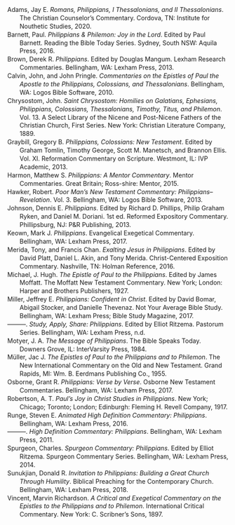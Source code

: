 <div class="csl-bib-body" style="line-height: 1.35; margin-left: 2em; text-indent:-2em;">
  <div class="csl-entry">Adams, Jay E. <i>Romans, Philippians, I Thessalonians, and II Thessalonians</i>. The Christian Counselor’s Commentary. Cordova, TN: Institute for Nouthetic Studies, 2020.</div>
  <span class="Z3988" title="url_ver=Z39.88-2004&amp;ctx_ver=Z39.88-2004&amp;rfr_id=info%3Asid%2Fzotero.org%3A2&amp;rft_val_fmt=info%3Aofi%2Ffmt%3Akev%3Amtx%3Abook&amp;rft.genre=book&amp;rft.btitle=Romans%2C%20Philippians%2C%20I%20Thessalonians%2C%20and%20II%20Thessalonians&amp;rft.place=Cordova%2C%20TN&amp;rft.publisher=Institute%20for%20Nouthetic%20Studies&amp;rft.series=The%20Christian%20Counselor%E2%80%99s%20Commentary&amp;rft.aufirst=Jay%20E.&amp;rft.aulast=Adams&amp;rft.au=Jay%20E.%20Adams&amp;rft.date=2020"></span>
  <div class="csl-entry">Barnett, Paul. <i>Philippians &amp; Philemon: Joy in the Lord</i>. Edited by Paul Barnett. Reading the Bible Today Series. Sydney, South NSW: Aquila Press, 2016.</div>
  <span class="Z3988" title="url_ver=Z39.88-2004&amp;ctx_ver=Z39.88-2004&amp;rfr_id=info%3Asid%2Fzotero.org%3A2&amp;rft_val_fmt=info%3Aofi%2Ffmt%3Akev%3Amtx%3Abook&amp;rft.genre=book&amp;rft.btitle=Philippians%20%26%20Philemon%3A%20Joy%20in%20the%20Lord&amp;rft.place=Sydney%2C%20South%20NSW&amp;rft.publisher=Aquila%20Press&amp;rft.series=Reading%20the%20Bible%20Today%20Series&amp;rft.aufirst=Paul&amp;rft.aulast=Barnett&amp;rft.au=Paul%20Barnett&amp;rft.au=Paul%20Barnett&amp;rft.date=2016"></span>
  <div class="csl-entry">Brown, Derek R. <i>Philippians</i>. Edited by Douglas Mangum. Lexham Research Commentaries. Bellingham, WA: Lexham Press, 2013.</div>
  <span class="Z3988" title="url_ver=Z39.88-2004&amp;ctx_ver=Z39.88-2004&amp;rfr_id=info%3Asid%2Fzotero.org%3A2&amp;rft_val_fmt=info%3Aofi%2Ffmt%3Akev%3Amtx%3Abook&amp;rft.genre=book&amp;rft.btitle=Philippians&amp;rft.place=Bellingham%2C%20WA&amp;rft.publisher=Lexham%20Press&amp;rft.series=Lexham%20Research%20Commentaries&amp;rft.aufirst=Derek%20R.&amp;rft.aulast=Brown&amp;rft.au=Derek%20R.%20Brown&amp;rft.au=Douglas%20Mangum&amp;rft.date=2013"></span>
  <div class="csl-entry">Calvin, John, and John Pringle. <i>Commentaries on the Epistles of Paul the Apostle to the Philippians, Colossians, and Thessalonians</i>. Bellingham, WA: Logos Bible Software, 2010.</div>
  <span class="Z3988" title="url_ver=Z39.88-2004&amp;ctx_ver=Z39.88-2004&amp;rfr_id=info%3Asid%2Fzotero.org%3A2&amp;rft_val_fmt=info%3Aofi%2Ffmt%3Akev%3Amtx%3Abook&amp;rft.genre=book&amp;rft.btitle=Commentaries%20on%20the%20Epistles%20of%20Paul%20the%20Apostle%20to%20the%20Philippians%2C%20Colossians%2C%20and%20Thessalonians&amp;rft.place=Bellingham%2C%20WA&amp;rft.publisher=Logos%20Bible%20Software&amp;rft.aufirst=John&amp;rft.aulast=Calvin&amp;rft.au=John%20Calvin&amp;rft.au=John%20Pringle&amp;rft.date=2010"></span>
  <div class="csl-entry">Chrysostom, John. <i>Saint Chrysostom: Homilies on Galatians, Ephesians, Philippians, Colossians, Thessalonians, Timothy, Titus, and Philemon</i>. Vol. 13. A Select Library of the Nicene and Post-Nicene Fathers of the Christian Church, First Series. New York: Christian Literature Company, 1889.</div>
  <span class="Z3988" title="url_ver=Z39.88-2004&amp;ctx_ver=Z39.88-2004&amp;rfr_id=info%3Asid%2Fzotero.org%3A2&amp;rft_val_fmt=info%3Aofi%2Ffmt%3Akev%3Amtx%3Abook&amp;rft.genre=book&amp;rft.btitle=Saint%20Chrysostom%3A%20Homilies%20on%20Galatians%2C%20Ephesians%2C%20Philippians%2C%20Colossians%2C%20Thessalonians%2C%20Timothy%2C%20Titus%2C%20and%20Philemon&amp;rft.place=New%20York&amp;rft.publisher=Christian%20Literature%20Company&amp;rft.series=A%20Select%20Library%20of%20the%20Nicene%20and%20Post-Nicene%20Fathers%20of%20the%20Christian%20Church%2C%20First%20Series&amp;rft.aufirst=John&amp;rft.aulast=Chrysostom&amp;rft.au=John%20Chrysostom&amp;rft.date=1889"></span>
  <div class="csl-entry">Graybill, Gregory B. <i>Philippians, Colossians: New Testament</i>. Edited by Graham Tomlin, Timothy George, Scott M. Manetsch, and Brannon Ellis. Vol. XI. Reformation Commentary on Scripture. Westmont, IL: IVP Academic, 2013.</div>
  <span class="Z3988" title="url_ver=Z39.88-2004&amp;ctx_ver=Z39.88-2004&amp;rfr_id=info%3Asid%2Fzotero.org%3A2&amp;rft_val_fmt=info%3Aofi%2Ffmt%3Akev%3Amtx%3Abook&amp;rft.genre=book&amp;rft.btitle=Philippians%2C%20Colossians%3A%20New%20Testament&amp;rft.place=Westmont%2C%20IL&amp;rft.publisher=IVP%20Academic&amp;rft.series=Reformation%20Commentary%20on%20Scripture&amp;rft.aufirst=Gregory%20B.&amp;rft.aulast=Graybill&amp;rft.au=Gregory%20B.%20Graybill&amp;rft.au=Graham%20Tomlin&amp;rft.au=Timothy%20George&amp;rft.au=Scott%20M.%20Manetsch&amp;rft.au=Brannon%20Ellis&amp;rft.date=2013"></span>
  <div class="csl-entry">Harmon, Matthew S. <i>Philippians: A Mentor Commentary</i>. Mentor Commentaries. Great Britain; Ross-shire: Mentor, 2015.</div>
  <span class="Z3988" title="url_ver=Z39.88-2004&amp;ctx_ver=Z39.88-2004&amp;rfr_id=info%3Asid%2Fzotero.org%3A2&amp;rft_val_fmt=info%3Aofi%2Ffmt%3Akev%3Amtx%3Abook&amp;rft.genre=book&amp;rft.btitle=Philippians%3A%20A%20Mentor%20Commentary&amp;rft.place=Great%20Britain%3B%20Ross-shire&amp;rft.publisher=Mentor&amp;rft.series=Mentor%20Commentaries&amp;rft.aufirst=Matthew%20S.&amp;rft.aulast=Harmon&amp;rft.au=Matthew%20S.%20Harmon&amp;rft.date=2015"></span>
  <div class="csl-entry">Hawker, Robert. <i>Poor Man’s New Testament Commentary: Philippians–Revelation</i>. Vol. 3. Bellingham, WA: Logos Bible Software, 2013.</div>
  <span class="Z3988" title="url_ver=Z39.88-2004&amp;ctx_ver=Z39.88-2004&amp;rfr_id=info%3Asid%2Fzotero.org%3A2&amp;rft_val_fmt=info%3Aofi%2Ffmt%3Akev%3Amtx%3Abook&amp;rft.genre=book&amp;rft.btitle=Poor%20Man%E2%80%99s%20New%20Testament%20Commentary%3A%20Philippians%E2%80%93Revelation&amp;rft.place=Bellingham%2C%20WA&amp;rft.publisher=Logos%20Bible%20Software&amp;rft.aufirst=Robert&amp;rft.aulast=Hawker&amp;rft.au=Robert%20Hawker&amp;rft.date=2013"></span>
  <div class="csl-entry">Johnson, Dennis E. <i>Philippians</i>. Edited by Richard D. Phillips, Philip Graham Ryken, and Daniel M. Doriani. 1st ed. Reformed Expository Commentary. Phillipsburg, NJ: P&amp;R Publishing, 2013.</div>
  <span class="Z3988" title="url_ver=Z39.88-2004&amp;ctx_ver=Z39.88-2004&amp;rfr_id=info%3Asid%2Fzotero.org%3A2&amp;rft_val_fmt=info%3Aofi%2Ffmt%3Akev%3Amtx%3Abook&amp;rft.genre=book&amp;rft.btitle=Philippians&amp;rft.place=Phillipsburg%2C%20NJ&amp;rft.publisher=P%26R%20Publishing&amp;rft.edition=1st%20ed.&amp;rft.series=Reformed%20Expository%20Commentary&amp;rft.aufirst=Dennis%20E.&amp;rft.aulast=Johnson&amp;rft.au=Dennis%20E.%20Johnson&amp;rft.au=Richard%20D.%20Phillips&amp;rft.au=Philip%20Graham%20Ryken&amp;rft.au=Daniel%20M.%20Doriani&amp;rft.date=2013"></span>
  <div class="csl-entry">Keown, Mark J. <i>Philippians</i>. Evangelical Exegetical Commentary. Bellingham, WA: Lexham Press, 2017.</div>
  <span class="Z3988" title="url_ver=Z39.88-2004&amp;ctx_ver=Z39.88-2004&amp;rfr_id=info%3Asid%2Fzotero.org%3A2&amp;rft_val_fmt=info%3Aofi%2Ffmt%3Akev%3Amtx%3Abook&amp;rft.genre=book&amp;rft.btitle=Philippians&amp;rft.place=Bellingham%2C%20WA&amp;rft.publisher=Lexham%20Press&amp;rft.series=Evangelical%20Exegetical%20Commentary&amp;rft.aufirst=Mark%20J.&amp;rft.aulast=Keown&amp;rft.au=Mark%20J.%20Keown&amp;rft.date=2017"></span>
  <div class="csl-entry">Merida, Tony, and Francis Chan. <i>Exalting Jesus in Philippians</i>. Edited by David Platt, Daniel L. Akin, and Tony Merida. Christ-Centered Exposition Commentary. Nashville, TN: Holman Reference, 2016.</div>
  <span class="Z3988" title="url_ver=Z39.88-2004&amp;ctx_ver=Z39.88-2004&amp;rfr_id=info%3Asid%2Fzotero.org%3A2&amp;rft_val_fmt=info%3Aofi%2Ffmt%3Akev%3Amtx%3Abook&amp;rft.genre=book&amp;rft.btitle=Exalting%20Jesus%20in%20Philippians&amp;rft.place=Nashville%2C%20TN&amp;rft.publisher=Holman%20Reference&amp;rft.series=Christ-Centered%20Exposition%20Commentary&amp;rft.aufirst=Tony&amp;rft.aulast=Merida&amp;rft.au=Tony%20Merida&amp;rft.au=Francis%20Chan&amp;rft.au=David%20Platt&amp;rft.au=Daniel%20L.%20Akin&amp;rft.au=Tony%20Merida&amp;rft.date=2016"></span>
  <div class="csl-entry">Michael, J. Hugh. <i>The Epistle of Paul to the Philippians</i>. Edited by James Moffatt. The Moffatt New Testament Commentary. New York; London: Harper and Brothers Publishers, 1927.</div>
  <span class="Z3988" title="url_ver=Z39.88-2004&amp;ctx_ver=Z39.88-2004&amp;rfr_id=info%3Asid%2Fzotero.org%3A2&amp;rft_val_fmt=info%3Aofi%2Ffmt%3Akev%3Amtx%3Abook&amp;rft.genre=book&amp;rft.btitle=The%20Epistle%20of%20Paul%20to%20the%20Philippians&amp;rft.place=New%20York%3B%20London&amp;rft.publisher=Harper%20and%20Brothers%20Publishers&amp;rft.series=The%20Moffatt%20New%20Testament%20Commentary&amp;rft.aufirst=J.%20Hugh&amp;rft.aulast=Michael&amp;rft.au=J.%20Hugh%20Michael&amp;rft.au=James%20Moffatt&amp;rft.date=1927"></span>
  <div class="csl-entry">Miller, Jeffrey E. <i>Philippians: Confident in Christ</i>. Edited by David Bomar, Abigail Stocker, and Danielle Thevenaz. Not Your Average Bible Study. Bellingham, WA: Lexham Press; Bible Study Magazine, 2017.</div>
  <span class="Z3988" title="url_ver=Z39.88-2004&amp;ctx_ver=Z39.88-2004&amp;rfr_id=info%3Asid%2Fzotero.org%3A2&amp;rft_val_fmt=info%3Aofi%2Ffmt%3Akev%3Amtx%3Abook&amp;rft.genre=book&amp;rft.btitle=Philippians%3A%20Confident%20in%20Christ&amp;rft.place=Bellingham%2C%20WA&amp;rft.publisher=Lexham%20Press%3B%20Bible%20Study%20Magazine&amp;rft.series=Not%20Your%20Average%20Bible%20Study&amp;rft.aufirst=Jeffrey%20E.&amp;rft.aulast=Miller&amp;rft.au=Jeffrey%20E.%20Miller&amp;rft.au=David%20Bomar&amp;rft.au=Abigail%20Stocker&amp;rft.au=Danielle%20Thevenaz&amp;rft.date=2017"></span>
  <div class="csl-entry">———. <i>Study, Apply, Share: Philippians</i>. Edited by Elliot Ritzema. Pastorum Series. Bellingham, WA: Lexham Press, n.d.</div>
  <span class="Z3988" title="url_ver=Z39.88-2004&amp;ctx_ver=Z39.88-2004&amp;rfr_id=info%3Asid%2Fzotero.org%3A2&amp;rft_val_fmt=info%3Aofi%2Ffmt%3Akev%3Amtx%3Abook&amp;rft.genre=book&amp;rft.btitle=Study%2C%20Apply%2C%20Share%3A%20Philippians&amp;rft.place=Bellingham%2C%20WA&amp;rft.publisher=Lexham%20Press&amp;rft.series=Pastorum%20Series&amp;rft.aufirst=Jeffrey%20E.&amp;rft.aulast=Miller&amp;rft.au=Jeffrey%20E.%20Miller&amp;rft.au=Elliot%20Ritzema"></span>
  <div class="csl-entry">Motyer, J. A. <i>The Message of Philippians</i>. The Bible Speaks Today. Downers Grove, IL: InterVarsity Press, 1984.</div>
  <span class="Z3988" title="url_ver=Z39.88-2004&amp;ctx_ver=Z39.88-2004&amp;rfr_id=info%3Asid%2Fzotero.org%3A2&amp;rft_val_fmt=info%3Aofi%2Ffmt%3Akev%3Amtx%3Abook&amp;rft.genre=book&amp;rft.btitle=The%20message%20of%20Philippians&amp;rft.place=Downers%20Grove%2C%20IL&amp;rft.publisher=InterVarsity%20Press&amp;rft.series=The%20Bible%20Speaks%20Today&amp;rft.aufirst=J.%20A.&amp;rft.aulast=Motyer&amp;rft.au=J.%20A.%20Motyer&amp;rft.date=1984"></span>
  <div class="csl-entry">Müller, Jac J. <i>The Epistles of Paul to the Philippians and to Philemon</i>. The New International Commentary on the Old and New Testament. Grand Rapids, MI: Wm. B. Eerdmans Publishing Co., 1955.</div>
  <span class="Z3988" title="url_ver=Z39.88-2004&amp;ctx_ver=Z39.88-2004&amp;rfr_id=info%3Asid%2Fzotero.org%3A2&amp;rft_val_fmt=info%3Aofi%2Ffmt%3Akev%3Amtx%3Abook&amp;rft.genre=book&amp;rft.btitle=The%20Epistles%20of%20Paul%20to%20the%20Philippians%20and%20to%20Philemon&amp;rft.place=Grand%20Rapids%2C%20MI&amp;rft.publisher=Wm.%20B.%20Eerdmans%20Publishing%20Co.&amp;rft.series=The%20New%20International%20Commentary%20on%20the%20Old%20and%20New%20Testament&amp;rft.aufirst=Jac%20J.&amp;rft.aulast=M%C3%BCller&amp;rft.au=Jac%20J.%20M%C3%BCller&amp;rft.date=1955"></span>
  <div class="csl-entry">Osborne, Grant R. <i>Philippians: Verse by Verse</i>. Osborne New Testament Commentaries. Bellingham, WA: Lexham Press, 2017.</div>
  <span class="Z3988" title="url_ver=Z39.88-2004&amp;ctx_ver=Z39.88-2004&amp;rfr_id=info%3Asid%2Fzotero.org%3A2&amp;rft_val_fmt=info%3Aofi%2Ffmt%3Akev%3Amtx%3Abook&amp;rft.genre=book&amp;rft.btitle=Philippians%3A%20Verse%20by%20Verse&amp;rft.place=Bellingham%2C%20WA&amp;rft.publisher=Lexham%20Press&amp;rft.series=Osborne%20New%20Testament%20Commentaries&amp;rft.aufirst=Grant%20R.&amp;rft.aulast=Osborne&amp;rft.au=Grant%20R.%20Osborne&amp;rft.date=2017"></span>
  <div class="csl-entry">Robertson, A. T. <i>Paul’s Joy in Christ Studies in Philippians</i>. New York; Chicago; Toronto; London; Edinburgh: Fleming H. Revell Company, 1917.</div>
  <span class="Z3988" title="url_ver=Z39.88-2004&amp;ctx_ver=Z39.88-2004&amp;rfr_id=info%3Asid%2Fzotero.org%3A2&amp;rft_val_fmt=info%3Aofi%2Ffmt%3Akev%3Amtx%3Abook&amp;rft.genre=book&amp;rft.btitle=Paul%E2%80%99s%20joy%20in%20Christ%20studies%20in%20Philippians&amp;rft.place=New%20York%3B%20Chicago%3B%20Toronto%3B%20London%3B%20Edinburgh&amp;rft.publisher=Fleming%20H.%20Revell%20Company&amp;rft.aufirst=A.%20T.&amp;rft.aulast=Robertson&amp;rft.au=A.%20T.%20Robertson&amp;rft.date=1917"></span>
  <div class="csl-entry">Runge, Steven E. <i>Animated High Definition Commentary: Philippians</i>. Bellingham, WA: Lexham Press, 2016.</div>
  <span class="Z3988" title="url_ver=Z39.88-2004&amp;ctx_ver=Z39.88-2004&amp;rfr_id=info%3Asid%2Fzotero.org%3A2&amp;rft_val_fmt=info%3Aofi%2Ffmt%3Akev%3Amtx%3Abook&amp;rft.genre=book&amp;rft.btitle=Animated%20High%20Definition%20Commentary%3A%20Philippians&amp;rft.place=Bellingham%2C%20WA&amp;rft.publisher=Lexham%20Press&amp;rft.aufirst=Steven%20E.&amp;rft.aulast=Runge&amp;rft.au=Steven%20E.%20Runge&amp;rft.date=2016"></span>
  <div class="csl-entry">———. <i>High Definition Commentary: Philippians</i>. Bellingham, WA: Lexham Press, 2011.</div>
  <span class="Z3988" title="url_ver=Z39.88-2004&amp;ctx_ver=Z39.88-2004&amp;rfr_id=info%3Asid%2Fzotero.org%3A2&amp;rft_val_fmt=info%3Aofi%2Ffmt%3Akev%3Amtx%3Abook&amp;rft.genre=book&amp;rft.btitle=High%20Definition%20Commentary%3A%20Philippians&amp;rft.place=Bellingham%2C%20WA&amp;rft.publisher=Lexham%20Press&amp;rft.aufirst=Steven%20E.&amp;rft.aulast=Runge&amp;rft.au=Steven%20E.%20Runge&amp;rft.date=2011"></span>
  <div class="csl-entry">Spurgeon, Charles. <i>Spurgeon Commentary: Philippians</i>. Edited by Elliot Ritzema. Spurgeon Commentary Series. Bellingham, WA: Lexham Press, 2014.</div>
  <span class="Z3988" title="url_ver=Z39.88-2004&amp;ctx_ver=Z39.88-2004&amp;rfr_id=info%3Asid%2Fzotero.org%3A2&amp;rft_val_fmt=info%3Aofi%2Ffmt%3Akev%3Amtx%3Abook&amp;rft.genre=book&amp;rft.btitle=Spurgeon%20Commentary%3A%20Philippians&amp;rft.place=Bellingham%2C%20WA&amp;rft.publisher=Lexham%20Press&amp;rft.series=Spurgeon%20Commentary%20Series&amp;rft.aufirst=Charles&amp;rft.aulast=Spurgeon&amp;rft.au=Charles%20Spurgeon&amp;rft.au=Elliot%20Ritzema&amp;rft.date=2014"></span>
  <div class="csl-entry">Sunukjian, Donald R. <i>Invitation to Philippians: Building a Great Church Through Humility</i>. Biblical Preaching for the Contemporary Church. Bellingham, WA: Lexham Press, 2018.</div>
  <span class="Z3988" title="url_ver=Z39.88-2004&amp;ctx_ver=Z39.88-2004&amp;rfr_id=info%3Asid%2Fzotero.org%3A2&amp;rft_val_fmt=info%3Aofi%2Ffmt%3Akev%3Amtx%3Abook&amp;rft.genre=book&amp;rft.btitle=Invitation%20to%20Philippians%3A%20Building%20a%20Great%20Church%20Through%20Humility&amp;rft.place=Bellingham%2C%20WA&amp;rft.publisher=Lexham%20Press&amp;rft.series=Biblical%20Preaching%20for%20the%20Contemporary%20Church&amp;rft.aufirst=Donald%20R.&amp;rft.aulast=Sunukjian&amp;rft.au=Donald%20R.%20Sunukjian&amp;rft.date=2018"></span>
  <div class="csl-entry">Vincent, Marvin Richardson. <i>A Critical and Exegetical Commentary on the Epistles to the Philippians and to Philemon</i>. International Critical Commentary. New York: C. Scribner’s Sons, 1897.</div>
  <span class="Z3988" title="url_ver=Z39.88-2004&amp;ctx_ver=Z39.88-2004&amp;rfr_id=info%3Asid%2Fzotero.org%3A2&amp;rft_val_fmt=info%3Aofi%2Ffmt%3Akev%3Amtx%3Abook&amp;rft.genre=book&amp;rft.btitle=A%20critical%20and%20exegetical%20commentary%20on%20the%20Epistles%20to%20the%20Philippians%20and%20to%20Philemon&amp;rft.place=New%20York&amp;rft.publisher=C.%20Scribner%E2%80%99s%20Sons&amp;rft.series=International%20Critical%20Commentary&amp;rft.aufirst=Marvin%20Richardson&amp;rft.aulast=Vincent&amp;rft.au=Marvin%20Richardson%20Vincent&amp;rft.date=1897"></span>
</div></body>